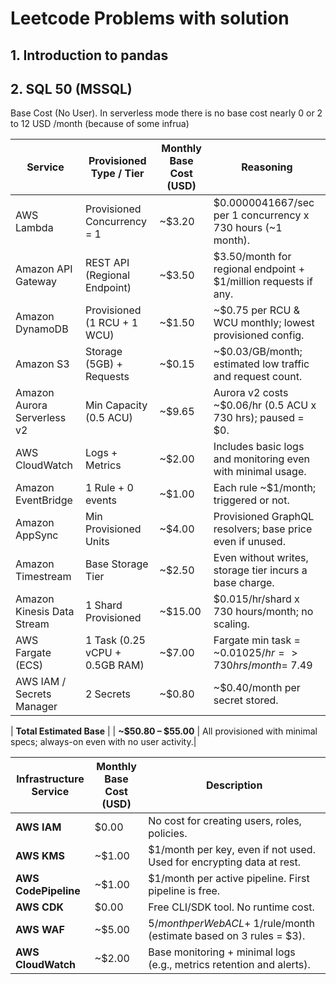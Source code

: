 # Leetcode Problems with solution
## 1. Introduction to pandas
## 2. SQL 50 (MSSQL)

Base Cost (No User). In serverless mode there is no base cost nearly 0 or 2 to 12 USD /month (because of some infrua)

| Service                     | Provisioned Type / Tier           | Monthly Base Cost (USD) | Reasoning                                                                 |
|----------------------------|-----------------------------------|--------------------------|---------------------------------------------------------------------------|
| AWS Lambda                 | Provisioned Concurrency = 1       | ~$3.20                   | $0.0000041667/sec per 1 concurrency x 730 hours (~1 month).               |
| Amazon API Gateway         | REST API (Regional Endpoint)      | ~$3.50                   | $3.50/month for regional endpoint + $1/million requests if any.           |
| Amazon DynamoDB            | Provisioned (1 RCU + 1 WCU)       | ~$1.50                   | ~$0.75 per RCU & WCU monthly; lowest provisioned config.                  |
| Amazon S3                  | Storage (5GB) + Requests          | ~$0.15                   | ~$0.03/GB/month; estimated low traffic and request count.                 |
| Amazon Aurora Serverless v2| Min Capacity (0.5 ACU)            | ~$9.65                   | Aurora v2 costs ~$0.06/hr (0.5 ACU x 730 hrs); paused = $0.               |
| AWS CloudWatch             | Logs + Metrics                    | ~$2.00                   | Includes basic logs and monitoring even with minimal usage.               |
| Amazon EventBridge         | 1 Rule + 0 events                 | ~$1.00                   | Each rule ~$1/month; triggered or not.                                    |
| Amazon AppSync             | Min Provisioned Units             | ~$4.00                   | Provisioned GraphQL resolvers; base price even if unused.                 |
| Amazon Timestream          | Base Storage Tier                 | ~$2.50                   | Even without writes, storage tier incurs a base charge.                   |
| Amazon Kinesis Data Stream | 1 Shard Provisioned               | ~$15.00                  | $0.015/hr/shard x 730 hours/month; no scaling.                            |
| AWS Fargate (ECS)          | 1 Task (0.25 vCPU + 0.5GB RAM)    | ~$7.00                   | Fargate min task = ~$0.01025/hr => 730 hrs/month = ~$7.49                 |
| AWS IAM / Secrets Manager  | 2 Secrets                         | ~$0.80                   | ~$0.40/month per secret stored.                                           |

| **Total Estimated Base**   |                                   | **~$50.80 – $55.00**     | All provisioned with minimal specs; always-on even with no user activity.|


| Infrastructure Service | Monthly Base Cost (USD) | Description                                                                 |
|------------------------|--------------------------|-----------------------------------------------------------------------------|
| **AWS IAM**            | $0.00                    | No cost for creating users, roles, policies.                               |
| **AWS KMS**            | ~$1.00                   | $1/month per key, even if not used. Used for encrypting data at rest.      |
| **AWS CodePipeline**   | ~$1.00                   | $1/month per active pipeline. First pipeline is free.                      |
| **AWS CDK**            | $0.00                    | Free CLI/SDK tool. No runtime cost.                                        |
| **AWS WAF**            | ~$5.00                   | $5/month per Web ACL + ~$1/rule/month (estimate based on 3 rules = $3).    |
| **AWS CloudWatch**     | ~$2.00                   | Base monitoring + minimal logs (e.g., metrics retention and alerts).       |


